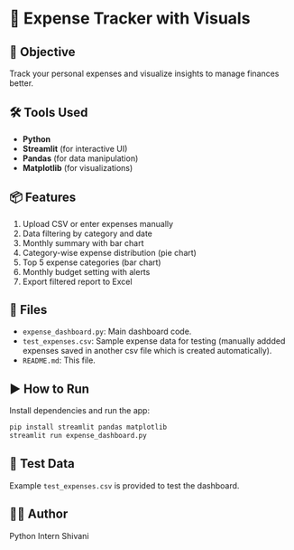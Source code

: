 # 💸 Expense Tracker with Visuals

## 🎯 Objective
Track your personal expenses and visualize insights to manage finances better.

## 🛠 Tools Used
- **Python**
- **Streamlit** (for interactive UI)
- **Pandas** (for data manipulation)
- **Matplotlib** (for visualizations)

## 📦 Features
1. Upload CSV or enter expenses manually
2. Data filtering by category and date
3. Monthly summary with bar chart
4. Category-wise expense distribution (pie chart)
5. Top 5 expense categories (bar chart)
6. Monthly budget setting with alerts
7. Export filtered report to Excel

## 📁 Files
- `expense_dashboard.py`: Main dashboard code.
- `test_expenses.csv`: Sample expense data for testing (manually addded expenses saved in another csv file which is created automatically).
- `README.md`: This file.

## ▶️ How to Run
Install dependencies and run the app:

```bash
pip install streamlit pandas matplotlib
streamlit run expense_dashboard.py
```

## 🧪 Test Data
Example `test_expenses.csv` is provided to test the dashboard.

## 👩‍💻 Author
Python Intern Shivani
